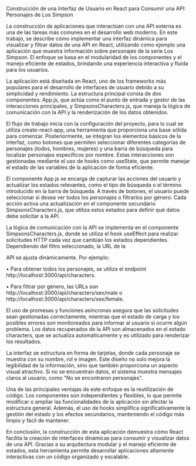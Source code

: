Construcción de una Interfaz de Usuario en React para Consumir una API: Personajes de Los Simpson

La construcción de aplicaciones que interactúan con una API externa es una de las tareas más comunes en el desarrollo web moderno. En este trabajo, se describe cómo implementar una interfaz dinámica para visualizar y filtrar datos de una API en React, utilizando como ejemplo una aplicación que muestra información sobre personajes de la serie Los Simpson. El enfoque se basa en el modularidad de los componentes y el manejo eficiente de estados, brindando una experiencia interactiva y fluida para los usuarios.

La aplicación está diseñada en React, uno de los frameworks más populares para el desarrollo de interfaces de usuario debido a su simplicidad y rendimiento. La estructura principal consta de dos componentes: App.js, que actúa como el punto de entrada y gestor de las interacciones principales, y SimpsonsCharacters.js, que maneja la lógica de comunicación con la API y la renderización de los datos obtenidos.

El flujo de trabajo inicia con la configuración del proyecto, para lo cual se utiliza create-react-app, una herramienta que proporciona una base sólida para comenzar. Posteriormente, se integran los elementos básicos de la interfaz, como botones que permiten seleccionar diferentes categorías de personajes (todos, hombres, mujeres) y una barra de búsqueda para localizar personajes específicos por nombre. Estas interacciones son gestionadas mediante el uso de hooks como useState, que permite manejar el estado de las variables de la aplicación de forma eficiente.

El componente App.js se encarga de capturar las acciones del usuario y actualizar los estados relevantes, como el tipo de búsqueda o el término introducido en la barra de búsqueda. A través de botones, el usuario puede seleccionar si desea ver todos los personajes o filtrarlos por género. Cada acción activa una actualización en el componente secundario SimpsonsCharacters.js, que utiliza estos estados para definir qué datos debe solicitar a la API.

La lógica de comunicación con la API se implementa en el componente SimpsonsCharacters.js, donde se utiliza el hook useEffect para realizar solicitudes HTTP cada vez que cambian los estados dependientes. Dependiendo del filtro seleccionado, la URL de la 

API se ajusta dinámicamente. Por ejemplo:

•	Para obtener todos los personajes, se utiliza el endpoint http://localhost:3000/api/characters.

•	Para filtrar por género, las URLs son http://localhost:3000/api/characters/sex/male o http://localhost:3000/api/characters/sex/female.

El uso de promesas y funciones asíncronas asegura que las solicitudes sean gestionadas correctamente, mientras que el estado de carga y los posibles errores son monitoreados para informar al usuario si ocurre algún problema. Los datos recuperados de la API son almacenados en el estado characters, que se actualiza automáticamente y es utilizado para renderizar los resultados.

La interfaz se estructura en forma de tarjetas, donde cada personaje se muestra con su nombre, rol e imagen. Este diseño no solo mejora la legibilidad de la información, sino que también proporciona un aspecto visual atractivo. Si no se encuentran datos, el sistema muestra mensajes claros al usuario, como "No se encontraron personajes".

Una de las principales ventajas de este enfoque es la reutilización de código. Los componentes son independientes y flexibles, lo que permite modificar o ampliar las funcionalidades de la aplicación sin afectar la estructura general. Además, el uso de hooks simplifica significativamente la gestión del estado y los efectos secundarios, manteniendo el código más limpio y fácil de mantener.

En conclusión, la construcción de esta aplicación demuestra cómo React facilita la creación de interfaces dinámicas para consumir y visualizar datos de una API. Gracias a su arquitectura modular y el manejo eficiente de estados, esta herramienta permite desarrollar aplicaciones altamente interactivas con un código organizado y escalable.

